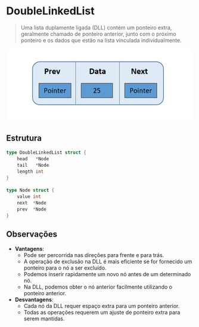 # DoubleLinkedList

> Uma lista duplamente ligada (DLL) contém um ponteiro extra, geralmente chamado de ponteiro anterior, junto com o próximo ponteiro e os dados que estão na lista vinculada individualmente.

![DoubleLinkedList representacao](../../imgs/doubly-linked-list-node.png)

## Estrutura

```go
type DoubleLinkedList struct {
	head   *Node
	tail   *Node
	length int
}

type Node struct {
	value int
	next  *Node
	prev  *Node
}
```

## Observações

- **Vantagens**:
  - Pode ser percorrida nas direções para frente e para trás. 
  - A operação de exclusão na DLL é mais eficiente se for fornecido um ponteiro para o nó a ser excluído.
  - Podemos inserir rapidamente um novo nó antes de um determinado nó.
  - Na DLL, podemos obter o nó anterior facilmente utilizando o ponteiro anterior. 
- **Desvantagens**:
  - Cada nó da DLL requer espaço extra para um ponteiro anterior. 
  - Todas as operações requerem um ajuste de ponteiro extra para serem mantidas.

